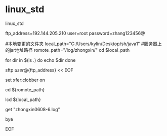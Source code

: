 # linux_std
linux_std



ftp_address=192.144.205.210
user=root
password=zhang123456@

#本地变更的文件夹
local_path="C:/Users/kylin/Desktop/sh/java1"
#服务器上的jar地址路径
romote_path="/log/zhongxin/"
cd $local_path

for dir in $(ls .)
do
echo $dir
done   

sftp ${user}@${ftp_address} << EOF

set xfer:clobber on

cd ${romote_path}

lcd ${local_path}


get "zhongxin0608-6.log"

bye

EOF


